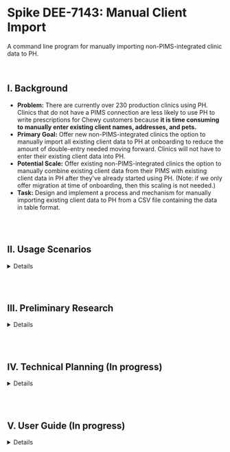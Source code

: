 # Spike DEE-7143: Manual Client Import

A command line program for manually importing non-PIMS-integrated clinic data to PH.

<br>

## I. Background  

- **Problem:** There are currently over 230 production clinics using PH. Clinics that do not have a PIMS connection are less likely to use PH to write prescriptions for Chewy customers because **it is time consuming to manually enter existing client names, addresses, and pets.**
- **Primary Goal:** Offer new non-PIMS-integrated clinics the option to manually import all existing client data to PH at onboarding to reduce the amount of double-entry needed moving forward. Clinics will not have to enter their existing client data into PH.
- **Potential Scale:** Offer existing non-PIMS-integrated clinics the option to manually combine existing client data from their PIMS with existing client data in PH after they've already started using PH. (Note: if we only offer migration at time of onboarding, then this scaling is not needed.)
- **Task:** Design and implement a process and mechanism for manually importing existing client data to PH from a CSV file containing the data in table format.

<br><br>

## II. Usage Scenarios
<details>

A new clinic:  
1. Newly onboarded clinic is not able to integrate existing client data to PH because we do not yet support their specific PIMS system
2. Clinic exports ALL customer data into some file format
3. Clinic ships that data file off to ISR for modification
4. ISR uses that data file to convert into/create a CSV file that follows the specifically defined format 
5. ISR ships the well-formatted, valid CSV file to PH engineers 
6. PH engineers use manual import tool to import the data to PH 
7. The clinic can now write prescriptions to their existing customers using PH

<br>

An existing clinic:
1. An existing clinic is not able to integrate existing client data to PH because we do not yet support their specific PIMS system
2. The clinic now experiences the pain point of having to ask existing clientele for their name and address to write a preapproval
3. Clinic exports ALL existing customer data into some file format (some data may now overlap with existing data in PH)
4. Clinic ships that data file off to ISR for modification
5. ISR uses that data file to convert into/create a CSV file that follows the specifically defined format 
6. ISR ships the well-formatted, valid CSV file to PH engineers 
7. PH engineers use manual import tool to import the data to PH, **ensuring that duplicated data is taken care of, and discrepancies in duplicated data do not crash the import**
8. The clinic no longer needs to spend time asking their existing customer for their name and address to write a prescription, increasing the changes of using PH to write one.

</details>

<br><br>

## III. Preliminary Research
<details>

**Definitions**  
- PIMS: Practice Information Management System  
- PHI: Pet Health Integrations  
- ISR: Internal Sales Representative (work with clinics at onboarding)  
- CSR: Customer Service Representative (work with clinics after onboarding onward)  

<br>

**Existing PIMS Integration Process**  
May 13th - Meeting Minutes with Prarabdh Gaur

1.	Overview of PIMS integration
2.	Once a clinic is PIMS integrated - do they need to keep their old system running forever? Are we always making calls to that system?
3.	What does “non-pims-integrated” clinic mean?
4.	How many PIMS vendors are we set up to handle? How many are there? What are some popular names of PIMS vendors?
5.	How does PIMS handle a clinic having more than 1 PIMS vendor? do we always need to call to BOTH to find the information we need?
6.	Stakeholders’ experiences:  
⁃	What is the VET experience with PIMS integration?  
⁃	What is the ISR experience with PIMS integration?  
⁃	What is the BE (PH) experience with PIMS integration?  
7.	Is integration a one-time process or is it something that needs maintenance after the clinic is set up?
8.	Can a clinic become PIMS integrated after already being onboarded?
9.	How do you test PIMS integration? How do you know it’s working? How do you handle errors? 

**PIMS Definition:** A PIMS is a software system that supports scheduling appointments, storing patient data, medications, orders, and everything that needs management in a vet clinic.  
PIMS integration is: PH makes a call to a 3rd party aggregator (not Chewy's) that then makes a call to the PIM to fetch the requested data.  
**Non-PIMS-Integrated clinic** refers to a clinic whose existing PIMS vendor is not yet integrated by the 3rd party aggregator.  
**Each clinic has 1 PIMS vendor.** There are many different PIMS vendors so clinics chose one of many different vendors. From the aggregator's perspective they need to handle data from all of the different vendors. The aggregator then sends Chewy data in canonical form, so PIMS integration service handles data in a unified format. (But for the manual import, we will have to be the entity handling data in differing formats from different vendors)  
**Process:** Integration is set up manually. Clinic needs to sign an agreement with the 3rd party provider that we consume the data from. Takes time. Emails sent back and forth. Because PIMS sw is on-premise, the 3rd party aggregator must install something on the clinic system, get assigned a site ID, etc. Once side ID is assigned we create a record in the PIMS service for that clinic with that site ID. We look up site ID using our own Kyrios ID.  
**Error handling:** If the aggregator service goes down or if the on-premise server goes down then PH is not able to look up customer information etc.  
**Issue:** ISRs do not have access to prouction data. 

<br>

**Customer Service/Business Needs**  
May 16th - Meeting Minutes with Lisa Kodya, PM of PH  

Technical background  
We currently integrate with four PIMS. Anything outside these 4 are not able to be integrated:  
https://chewyinc.atlassian.net/wiki/spaces/D/pages/1526535756/PIMS+Integration+w+Practice+Hub  
Point of Contact: Chris Miley  
Chris is in engineering, currently working on expanding our offerings as far as integrations.  
We are currently testing what it looks like for a clinic to become integrated POST activation. Retroactive integration has been an issue. We are looking for clients who are willing to be part of the beta testing for this.  
Cornerstone is the only PIMS we have writeback capabilities for.  
**Clinics are conerned with data privacy.** They are concerned that we will steal their data when we integrate.  
Pet data is integral to clinic data. If this data migration does not support pet data, it is nearly useless. **Question: If this migration does *not* include pet data, what happens when pet parent places an order on chewy.com associated to their pet. How does that order appear in PH if the pet is not stored in PH?**

ISR capabilities  
ISR role does not include data manipulation in any form. This project should steer away from that expectation.  
Onboarding Analyst verifies when everything required prior to activation is completed and coordinates with technical resources (ie Bence) to provide tech team with the lists/scripts to onboard the cohort of clinics each week.  
Instead of expecting ISRs to manipulate data, the data migration option should be part of the list given to the tech team each week.Then, the script should live with the tech team to be run by the tech team.  
**The question still stands: Who should be responsible for *formatting* data for the migration then?**  

What led to this manual import project becomming a need:
1. A clinic had a PIM vendor we DO integrate with (atamark)
2. They were switching over to a vendor we DO NOT integrate with
3. They had the idea that they wanted to quickly MIGRATE (not integrate) all customer data from their old vendor into PH before switching to their new vendor in order to avoid having to re-enter existing customer data into PH after giving up their atamark system.  

Updated use cases:  
| Use Case    | Integration | Migration | Result |
| ----------- | ----------- | ----------- | ----------- |
| Clinic uses non-integrated vendor | Not possible  | Does not want to migrate  | Clinic will have to double-enter all data moving forward  |
| Clinic uses non-integrated vendor | Not possible  | Migrates at onboarding  | Clinic will not have to re-enter existing data, but will have to double-enter all new data moving forward  |
| Clinic uses non-integrated vendor | Not possible  | Did not migrate at onboarding but x time later wants to migrate  | Clinic will not have to re-enter existing data, but will have to double-enter all new data moving forward, and we will have to deal with data discrepancies that rise out human error during previous double-entry  |
| Clinic uses integrated vendor | Integrated at onboarding  | No use case for migration  | Clinic is integrated  |
| Clinic uses integrated vendor | Did not chose to integrate at onboarding  | While migration is possible, we will strongly suggest they integrate instead of migration (esp once beta testing is complete)  | Clinic ought to be integrated  |

Updated Purpose:  
If this data migration tool does not exist:  
 - non-PIMS-integrated clinics will have to double enter ALL data for EVERY single client.  
 
If this data migration tool does exist:  
 -  non-PIMS-integrated clinics will only have to double enter data for NEW clients, not existing clients.  

This data migration tool does not solve the non-PIMS-integrated pain point of double entry, it only minimizes it.  
It will be important to be clear about that expectation with clients (clinics) in the future.  

<br>

**Conclusion**  
Integration >>>>> migration  
Migration is only a temporary solution  
It does not solve any paint point but is a crutch/lessens the double-entry problem  
If a clinic has a PIMS vendor we are integrated with, we ought to never offer to perform a data migration for them  

<br>

**Outstanding Questions**
1. Who should be responsible for formatting the data for the manual import then?
2. If this migration does *not* include pet data, what happens when pet parent places an order on chewy.com associated to their pet. How does that order appear in PH if the pet is not stored in PH?

</details>

<br><br>

## IV. Technical Planning (In progress)
<details>

**Import File Format**  
To start, we will collect
- customer email
- customer first name
- customer last name 
- shipping address (how do we parse this in our mutation?)

TODO: create an example file and link here
Where will we store the files? (ISRs should)
What is the output or report that is generated after a file syncs?


Unique customer identifier options
- customer email
- combination of customer first and last name
- combination of customer first, last name and email

<br>

TODO: MVP and incremental development plan 

**Design Decisions**  
TODO:  logic plan  
TODO: tool plan (which language, frameworks)  
TODO: how to handle identical, duplicate date  
TODO: how to handle duplicate data with descrepancy (eg the same user and email, but different address)  
TODO: how to handle errors  
TODO: can this tool be run multiple times? what happens when we rerun an import? should it replace existing records? if im already in there but my address has changed should it change my address?  
TODO: unique ID is email for the customer - if someone updates their email address , they will appear in the system TWO times (is that okay? is there another checking mechanism?)  
TODO: will I leverage existing mutations or create my own? do the existing ones suffice?
How will we map files to clinics? will each clinic have its own file/folder per PIM vendor? what if a clinic has >1 PIM vendor, do they need to consolidate into one file or do we run it multiple times?

what if there is a network error in the middle of a sync?? - the report should indicate where they stopped. How would we continue from there if stopped in the middle of the process? Should we repeat the process from the beginning or start from where we left off? (i think from the beginning and the thing will handle it)

How to report invalid data during import? eg invalid birthday 
What if a clinic's previous PIM vendor did not collect information that is required for us to collect? Will it lead to errors? should the system not conclude without the ISR inputting data?

maybe the people running this do not have the right python environment 
client command line application tool instead 
however you can create an executable 

Minor: encoding? UTF-8 or ASCII
Minr: can accept CSV OR EXCEL? it will be pretty common for clinics to export in Excel files 
CSV is better for developers 


<br>

**Test Plan**  
TODO: if the tool can go both ways - generate the CSV file from a PH instance as well as PH to CSV and the files will be the same 

<br>

**Further Development**  
TODO: how can we also manually import PET information??  
- PIMS will have different mappings for breed and type etc
- PIMS service abstracts over that
What about if a customer is deactivated from the system or if a pet is deceased?

TODO: how to scale this tool to be used in the PH platform as a front end supported feature of PH  
eg click import and point to a file to import them 

</details>

<br><br>

## V. User Guide (In progress)
<details>

-What's the exact format for ISR to convert into ?  
-What are the requirements  
-how to use this tool at the command line  

</details>




